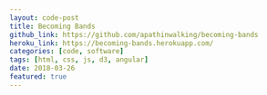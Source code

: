 ```yaml
---
layout: code-post
title: Becoming Bands
github_link: https://github.com/apathinwalking/becoming-bands
heroku_link: https://becoming-bands.herokuapp.com/
categories: [code, software]
tags: [html, css, js, d3, angular]
date: 2018-03-26
featured: true
---
```

